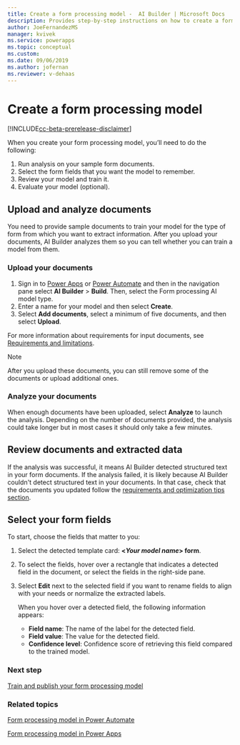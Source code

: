 ```yaml
---
title: Create a form processing model -  AI Builder | Microsoft Docs
description: Provides step-by-step instructions on how to create a form processing model in AI Builder.
author: JoeFernandezMS
manager: kvivek
ms.service: powerapps
ms.topic: conceptual
ms.custom: 
ms.date: 09/06/2019
ms.author: jofernan
ms.reviewer: v-dehaas
---
```


# Create a form processing model

[!INCLUDE[cc-beta-prerelease-disclaimer](./includes/cc-beta-prerelease-disclaimer.md)]

When  you create your form processing model, you’ll need to do the following:

1. Run analysis on your sample form documents.
2. Select the form fields that you want the model to remember.
3. Review your model and train it.
4. Evaluate your model (optional).

## Upload and analyze documents

You need to provide sample documents to train your model for the type of form from which you want to extract information. After you upload your documents, AI Builder analyzes them so you can tell whether you can train a model from them.

### Upload your documents

1. Sign in to [Power Apps](https://make.powerapps.com) or [Power Automate](https://flow.microsoft.com) and then in the navigation pane select **AI Builder** > **Build**. Then, select the Form processing AI model type.
2. Enter a name for your model and then select **Create**. 
3. Select **Add documents**, select a minimum of five documents, and then select **Upload**.

For more information about requirements for input documents, see [Requirements and limitations](form-processing-model-requirements.md).

> [!NOTE] 
> After you upload these documents, you can still remove some of the documents or upload additional ones.

### Analyze your documents

When enough documents have been uploaded, select **Analyze** to launch the analysis. Depending on the number of documents provided, the analysis could take longer but in most cases it should only take a few minutes.

## Review documents and extracted data

If the analysis was successful, it means AI Builder detected structured text in your form documents. If the analysis failed, it is likely because AI Builder couldn't detect structured text in your documents. In that case, check that the documents you updated follow the [requirements and optimization tips section](https://docs.microsoft.com/ai-builder/form-processing-model-requirements).

## Select your form fields

To start, choose the fields that matter to you:

 1. Select the detected template card: **\<*Your model name*> form**.
 1. To select the fields, hover over a rectangle that indicates a detected field in the document, or select the fields in the right-side pane.
 1. Select **Edit** next to the selected field if you want to rename fields to align with your needs or normalize the extracted labels.

    When you hover over a detected field, the following information appears:

    - **Field name**: The name of the label for the detected field.
    - **Field value**: The value for the detected field.
    - **Confidence level**: Confidence score of retrieving this field compared to the trained model.

### Next step

[Train and publish your form processing model](form-processing-train.md)

### Related topics

[Form processing model in Power Automate](form-processing-model-in-flow.md)

[Form processing model in Power Apps](form-processor-component-in-powerapps.md)
